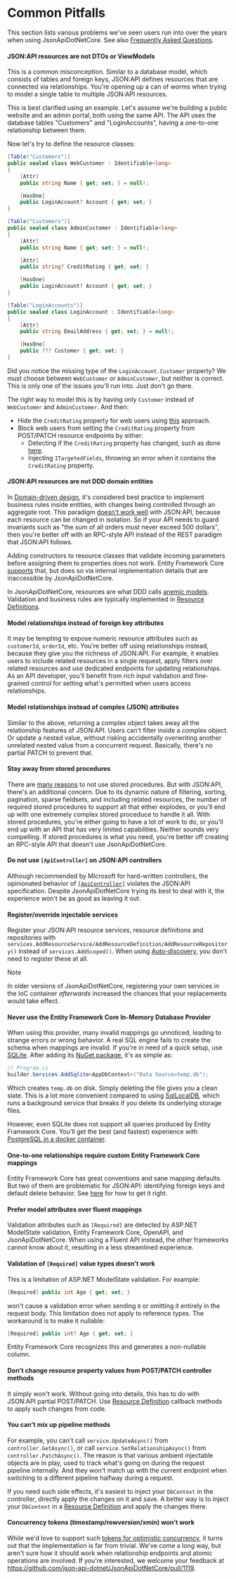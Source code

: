 # Common Pitfalls

This section lists various problems we've seen users run into over the years when using JsonApiDotNetCore.
See also [Frequently Asked Questions](~/getting-started/faq.md).

#### JSON:API resources are not DTOs or ViewModels
This is a common misconception.
Similar to a database model, which consists of tables and foreign keys, JSON:API defines resources that are connected via relationships.
You're opening up a can of worms when trying to model a single table to multiple JSON:API resources.

This is best clarified using an example. Let's assume we're building a public website and an admin portal, both using the same API.
The API uses the database tables "Customers" and "LoginAccounts", having a one-to-one relationship between them.

Now let's try to define the resource classes:
```c#
[Table("Customers")]
public sealed class WebCustomer : Identifiable<long>
{
    [Attr]
    public string Name { get; set; } = null!;

    [HasOne]
    public LoginAccount? Account { get; set; }
}

[Table("Customers")]
public sealed class AdminCustomer : Identifiable<long>
{
    [Attr]
    public string Name { get; set; } = null!;

    [Attr]
    public string? CreditRating { get; set; }

    [HasOne]
    public LoginAccount? Account { get; set; }
}

[Table("LoginAccounts")]
public sealed class LoginAccount : Identifiable<long>
{
    [Attr]
    public string EmailAddress { get; set; } = null!;

    [HasOne]
    public ??? Customer { get; set; }
}
```
Did you notice the missing type of the `LoginAccount.Customer` property? We must choose between `WebCustomer` or `AdminCustomer`, but neither is correct.
This is only one of the issues you'll run into. Just don't go there.

The right way to model this is by having only `Customer` instead of `WebCustomer` and `AdminCustomer`. And then:
- Hide the `CreditRating` property for web users using [this](https://www.jsonapi.net/usage/extensibility/resource-definitions.html#excluding-fields) approach.
- Block web users from setting the `CreditRating` property from POST/PATCH resource endpoints by either:
  - Detecting if the `CreditRating` property has changed, such as done [here](https://github.com/json-api-dotnet/JsonApiDotNetCore/blob/master/test/JsonApiDotNetCoreTests/IntegrationTests/InputValidation/RequestBody/WorkflowDefinition.cs).
  - Injecting `ITargetedFields`, throwing an error when it contains the `CreditRating` property.

#### JSON:API resources are not DDD domain entities
In [Domain-driven design](https://martinfowler.com/bliki/DomainDrivenDesign.html), it's considered best practice to implement business rules inside entities, with changes being controlled through an aggregate root.
This paradigm [doesn't work well](https://github.com/json-api-dotnet/JsonApiDotNetCore/issues/1092#issuecomment-932749676) with JSON:API, because each resource can be changed in isolation.
So if your API needs to guard invariants such as "the sum of all orders must never exceed 500 dollars", then you're better off with an RPC-style API instead of the REST paradigm that JSON:API follows.

Adding constructors to resource classes that validate incoming parameters before assigning them to properties does not work.
Entity Framework Core [supports](https://learn.microsoft.com/en-us/ef/core/modeling/constructors#binding-to-mapped-properties) that,
but does so via internal implementation details that are inaccessible by JsonApiDotNetCore.

In JsonApiDotNetCore, resources are what DDD calls [anemic models](https://thedomaindrivendesign.io/anemic-model/).
Validation and business rules are typically implemented in [Resource Definitions](~/usage/extensibility/resource-definitions.md).

#### Model relationships instead of foreign key attributes
It may be tempting to expose numeric resource attributes such as `customerId`, `orderId`, etc. You're better off using relationships instead, because they give you
the richness of JSON:API. For example, it enables users to include related resources in a single request, apply filters over related resources and use dedicated endpoints for updating relationships.
As an API developer, you'll benefit from rich input validation and fine-grained control for setting what's permitted when users access relationships.

#### Model relationships instead of complex (JSON) attributes
Similar to the above, returning a complex object takes away all the relationship features of JSON:API. Users can't filter inside a complex object. Or update
a nested value, without risking accidentally overwriting another unrelated nested value from a concurrent request. Basically, there's no partial PATCH to prevent that.

#### Stay away from stored procedures
There are [many reasons](https://stackoverflow.com/questions/1761601/is-the-usage-of-stored-procedures-a-bad-practice/9483781#9483781) to not use stored procedures.
But with JSON:API, there's an additional concern. Due to its dynamic nature of filtering, sorting, pagination, sparse fieldsets, and including related resources,
the number of required stored procedures to support all that either explodes, or you'll end up with one extremely complex stored proceduce to handle it all.
With stored procedures, you're either going to have a lot of work to do, or you'll end up with an API that has very limited capabilities.
Neither sounds very compelling. If stored procedures is what you need, you're better off creating an RPC-style API that doesn't use JsonApiDotNetCore.

#### Do not use `[ApiController]` on JSON:API controllers
Although recommended by Microsoft for hard-written controllers, the opinionated behavior of [`[ApiController]`](https://learn.microsoft.com/en-us/aspnet/core/web-api/?view=aspnetcore-7.0#apicontroller-attribute) violates the JSON:API specification.
Despite JsonApiDotNetCore trying its best to deal with it, the experience won't be as good as leaving it out.

#### Register/override injectable services
Register your JSON:API resource services, resource definitions and repositories with `services.AddResourceService/AddResourceDefinition/AddResourceRepository()` instead of `services.AddScoped()`.
When using [Auto-discovery](~/usage/resource-graph.md#auto-discovery), you don't need to register these at all.

> [!NOTE]
> In older versions of JsonApiDotNetCore, registering your own services in the IoC container *afterwards* increased the chances that your replacements would take effect.

#### Never use the Entity Framework Core In-Memory Database Provider
When using this provider, many invalid mappings go unnoticed, leading to strange errors or wrong behavior. A real SQL engine fails to create the schema when mappings are invalid.
If you're in need of a quick setup, use [SQLite](https://www.sqlite.org/). After adding its [NuGet package](https://www.nuget.org/packages/Microsoft.EntityFrameworkCore.Sqlite), it's as simple as:
```c#
// Program.cs
builder.Services.AddSqlite<AppDbContext>("Data Source=temp.db");
```
Which creates `temp.db` on disk. Simply deleting the file gives you a clean slate.
This is a lot more convenient compared to using [SqlLocalDB](https://learn.microsoft.com/en-us/sql/database-engine/configure-windows/sql-server-express-localdb), which runs a background service that breaks if you delete its underlying storage files.

However, even SQLite does not support all queries produced by Entity Framework Core. You'll get the best (and fastest) experience with [PostgreSQL in a docker container](https://github.com/json-api-dotnet/JsonApiDotNetCore/blob/master/run-docker-postgres.ps1).

#### One-to-one relationships require custom Entity Framework Core mappings
Entity Framework Core has great conventions and sane mapping defaults. But two of them are problematic for JSON:API: identifying foreign keys and default delete behavior.
See [here](~/usage/resources/relationships.md#one-to-one-relationships-in-entity-framework-core) for how to get it right.

#### Prefer model attributes over fluent mappings
Validation attributes such as `[Required]` are detected by ASP.NET ModelState validation, Entity Framework Core, OpenAPI, and JsonApiDotNetCore.
When using a Fluent API instead, the other frameworks cannot know about it, resulting in a less streamlined experience.

#### Validation of `[Required]` value types doesn't work
This is a limitation of ASP.NET ModelState validation. For example:
```c#
[Required] public int Age { get; set; }
```
won't cause a validation error when sending `0` or omitting it entirely in the request body.
This limitation does not apply to reference types.
The workaround is to make it nullable:
```c#
[Required] public int? Age { get; set; }
```
Entity Framework Core recognizes this and generates a non-nullable column.

#### Don't change resource property values from POST/PATCH controller methods
It simply won't work. Without going into details, this has to do with JSON:API partial POST/PATCH.
Use [Resource Definition](~/usage/extensibility/resource-definitions.md) callback methods to apply such changes from code.

#### You can't mix up pipeline methods
For example, you can't call `service.UpdateAsync()` from `controller.GetAsync()`, or call `service.SetRelationshipAsync()` from `controller.PatchAsync()`.
The reason is that various ambient injectable objects are in play, used to track what's going on during the request pipeline internally.
And they won't match up with the current endpoint when switching to a different pipeline halfway during a request.

If you need such side effects, it's easiest to inject your `DbContext` in the controller, directly apply the changes on it and save.
A better way is to inject your `DbContext` in a [Resource Definition](~/usage/extensibility/resource-definitions.md) and apply the changes there.

#### Concurrency tokens (timestamp/rowversion/xmin) won't work
While we'd love to support such [tokens for optimistic concurrency](https://learn.microsoft.com/en-us/ef/core/saving/concurrency?tabs=data-annotations),
it turns out that the implementation is far from trivial. We've come a long way, but aren't sure how it should work when relationship endpoints and atomic operations are involved.
If you're interested, we welcome your feedback at https://github.com/json-api-dotnet/JsonApiDotNetCore/pull/1119.
